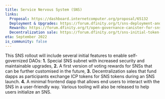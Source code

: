 ```yaml
---
title: Service Nervous System (SNS)
links:
  Proposal: https://dashboard.internetcomputer.org/proposal/65132
  Deployment & Upgrades: https://forum.dfinity.org/t/sns-deployment-and-upgrades-design-proposal/10816
  Rewards: https://forum.dfinity.org/t/open-governance-canister-for-sns-design-proposal/10224/36
  Decentralization sale: https://forum.dfinity.org/t/sns-initial-token-swap/13591
eta: September 2022
is_community: false
---
```


This SNS rollout will include several initial features to enable self-governized DAOs: **1.** Special SNS subnet with increased security and maintainable upgrades, **2.** A first version of voting rewards for SNSs that can be further customised in the future, **3.** Decentralization sales that fund dapps as participants exchange ICP tokens for SNS tokens during an SNS launch. **4.** A minimal frontend dapp that allows end users to interact with the SNS in a user-friendly way. Various tooling will also be released to help users initialize an SNS.

